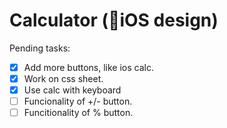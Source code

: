 # Calculator (📱iOS design)

Pending tasks:
- [x] Add more buttons, like ios calc.
- [x] Work on css sheet.
- [x] Use calc with keyboard
- [ ] Funcionality of +/- button.
- [ ] Funcitionality of % button.
